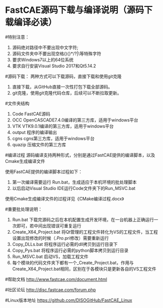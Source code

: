 # FastCAE源码下载与编译说明（源码下载编译必读）

#特别注意：
1. 源码绝对路径中不要出现中文字符;
2. 源码文件夹中不要出现空格(){}*/?|\等特殊字符
3. 要求Windows7以上的64位系统
4. 要求自行安装Visual Studio 2017和Qt5.14.2 

#源码下载：
两种方式可以下载源码，直接下载和使用git克隆
1. 直接下载，从GitHub直接一次性打包下载全部源码。
2. git克隆，使用git克隆代码仓库，后续可以不断拉取更新。

#文件夹结构
1. Code    FastCAE源码
2. OCC     OpenCASCADE7.4.0编译的第三方库，适用于windows平台
3. VTK     VTK9.0.1编译的第三方库，适用于windows平台
4. output  程序的编译输出
5. cgns     cgns第三方库，适用于windows平台
6. quazip   压缩文件的第三方库

#编译过程
源码编译支持两种形式，分别是通过FastCAE提供的编译脚本，以及Cmake生成编译文件

使用FastCAE提供的编译脚本过程如下：
1. 第一次编译需要运行 Run.bat，生成适应于本机环境的批处理脚本
2. 以后启动Visual Studio IDE运行Code文件夹下的Run_MSVC.bat

使用Cmake生成编译文件的过程详见《CMake编译过程.docx》

#重要批处理说明：
1. Run.bat                 下载完源码之后在本机配置生成开发环境，在一台机器上正确运行一次即可，若中间出现错误可重复运行
2. Create_X64_Project.bat  将Qt管理的工程文件转化为VS的工程文件，当工程设置出现修改的时候（*.Pro*.pri修改）需要重新运行
3. Copy_DLLs.bat           将程序运行必需的dll拷贝到运行目录下
4. Copy_Pys.bat            将程序运行必需的python脚本拷贝到运行目录
5. Run_MSVC.bat            启动VS，加载工程文件
6. 每个模块的代码文件夹下都有一个_Create_Project.bat，作用与Create_X64_Project.bat相同，区别在于各模块只是更新各自的VS工程文件

#帮助文档
http://www.fastcae.com/document.html

#社区论坛
http://disc.fastcae.com/forum.php

#Linux版本地址
https://github.com/DISOGitHub/FastCAE_Linux


